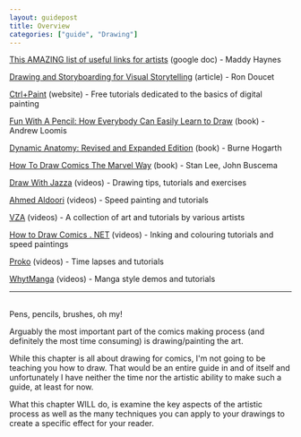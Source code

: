 ```yaml
---
layout: guidepost
title: Overview
categories: ["guide", "Drawing"]
---
```


[This AMAZING list of useful links for artists](https://docs.google.com/spreadsheets/d/1_gg5Sdern2bn6wgfOh2xRrV8CwaVMIVBYvwSRfI6RCc/edit#gid=0) (google doc) - Maddy Haynes

[Drawing and Storyboarding for Visual Storytelling](http://www.floobynooby.com/comp1.html) (article) - Ron Doucet

[Ctrl+Paint](https://www.ctrlpaint.com/) (website) - Free tutorials dedicated to the basics of digital painting

[Fun With A Pencil: How Everybody Can Easily Learn to Draw](https://www.amazon.com/Fun-With-Pencil-Andrew-Loomis/dp/0857687603) (book) - Andrew Loomis

[Dynamic Anatomy: Revised and Expanded Edition](https://www.amazon.com/Dynamic-Anatomy-Expanded-Burne-Hogarth/dp/0823015521/ref=sr_1_4?s=books&ie=UTF8&qid=1507396973&sr=1-4&keywords=Burne+Hogarth) (book) - Burne Hogarth

[How To Draw Comics The Marvel Way](https://www.amazon.com/How-Draw-Comics-Marvel-Way/dp/0671530771/ref=sr_1_1?s=books&ie=UTF8&qid=1298329732&sr=1-1) (book) - Stan Lee, John Buscema

[Draw With Jazza](https://www.youtube.com/user/DrawWithJazza) (videos) - Drawing tips, tutorials and exercises

[Ahmed Aldoori](https://www.youtube.com/channel/UCDyqxplQ3PQcCJhEW-GLgXg) (videos) - Speed painting and tutorials

[VZA](https://www.youtube.com/user/VZAAGE/featured) (videos) - A collection of art and tutorials by various artists

[How to Draw Comics . NET](https://www.youtube.com/channel/UC4nZ4uH11D-Za59JRk22-QA) (videos) - Inking and colouring tutorials and speed paintings

[Proko](https://www.youtube.com/user/ProkoTV/featured) (videos) - Time lapses and tutorials

[WhytManga](https://www.youtube.com/user/WhytMangaTV) (videos) - Manga style demos and tutorials

<hr><br>
Pens, pencils, brushes, oh my!

Arguably the most important part of the comics making process (and definitely the most time consuming) is drawing/painting the art.

While this chapter is all about drawing for comics, I'm not going to be teaching you how to draw. That would be an entire guide in and of itself and unfortunately I have neither the time nor the artistic ability to make such a guide, at least for now.

What this chapter WILL do, is examine the key aspects of the artistic process as well as the many techniques you can apply to your drawings to create a specific effect for your reader.
